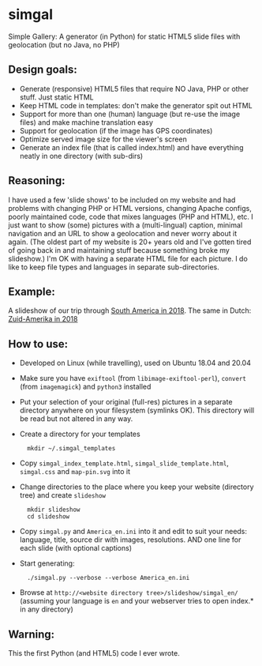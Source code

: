 # simgal
Simple Gallery: A generator (in Python) for static HTML5 slide files with geolocation (but no Java, no PHP)

## Design goals:
- Generate (responsive) HTML5 files that require NO Java, PHP or other stuff. Just static HTML
- Keep HTML code in templates: don't make the generator spit out HTML
- Support for more than one (human) language (but re-use the image files) and make machine translation easy
- Support for geolocation (if the image has GPS coordinates)
- Optimize served image size for the viewer's screen
- Generate an index file (that is called index.html) and have everything neatly in one directory (with sub-dirs)

## Reasoning:
I have used a few 'slide shows' to be included on my website and had problems with changing PHP or HTML versions, changing Apache configs, poorly maintained code, code that mixes languages (PHP and HTML), etc. I just want to show (some) pictures with a (multi-lingual) caption, minimal navigation and an URL to show a geolocation and never worry about it again. (The oldest part of my website is 20+ years old and I've gotten tired of going back in and maintaining stuff because something broke my slideshow.) I'm OK with having a separate HTML file for each picture. I do like to keep file types and languages in separate sub-directories.

## Example:
A slideshow of our trip through [South America in 2018](https://www.choam.com/2018_uy-co/slideshow/simgal_en). The same in Dutch: [Zuid-Amerika in 2018](https://www.choam.com/2018_uy-co/slideshow/simgal_nl)

## How to use:
- Developed on Linux (while travelling), used on Ubuntu 18.04 and 20.04
- Make sure you have `exiftool` (from `libimage-exiftool-perl`), `convert` (from `imagemagick`) and `python3` installed
- Put your selection of your original (full-res) pictures in a separate directory anywhere on your filesystem (symlinks OK). This directory will be read but not altered in any way. 
- Create a directory for your templates

        mkdir ~/.simgal_templates
- Copy `simgal_index_template.html`, `simgal_slide_template.html`, `simgal.css` and `map-pin.svg` into it
- Change directories to the place where you keep your website (directory tree) and create `slideshow`

        mkdir slideshow
        cd slideshow
- Copy `simgal.py` and `America_en.ini` into it and edit to suit your needs: language, title, source dir with images, resolutions. AND one line for each slide (with optional captions)
- Start generating:

        ./simgal.py --verbose --verbose America_en.ini
- Browse at `http://<website directory tree>/slideshow/simgal_en/` (assuming your language is `en` and your webserver tries to open index.* in any directory)

## Warning:
This the first Python (and HTML5) code I ever wrote.





<!-- 
# name		: $RCSfile: README.md,v $ $Revision: 1.1 $
# issued	: $Date: 2020/12/30 08:17:20 $
# id		: $Id: README.md,v 1.1 2020/12/30 08:17:20 adriaan Exp $

# vim:set textwidth=0 ft=markdown:
-->
